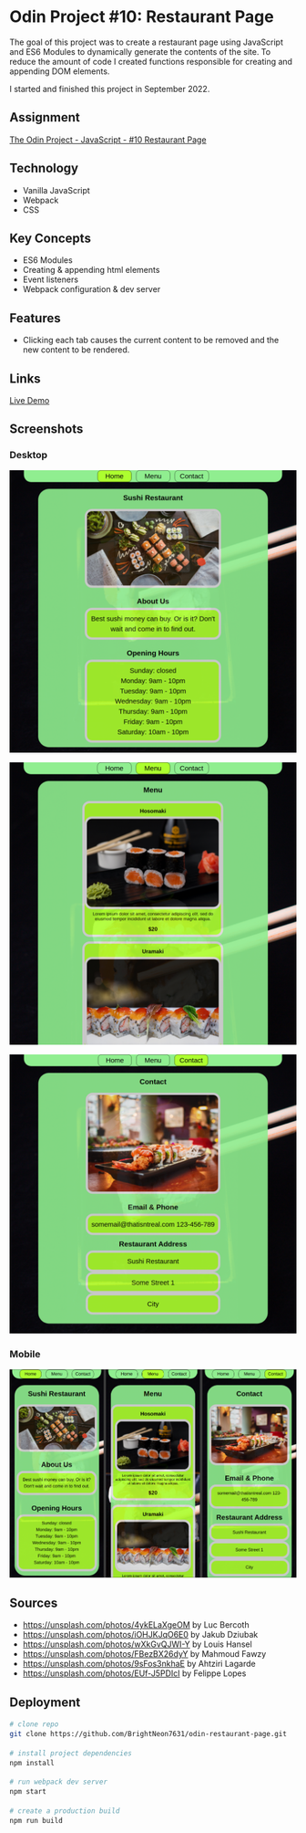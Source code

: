 # Odin Project #10: Restaurant Page

The goal of this project was to create a restaurant page using JavaScript and ES6 Modules to dynamically generate the contents of the site. To reduce the amount of code I created functions responsible for creating and appending DOM elements.

I started and finished this project in September 2022.

## Assignment

[The Odin Project - JavaScript - #10 Restaurant Page](https://www.theodinproject.com/lessons/node-path-javascript-restaurant-page)

## Technology

- Vanilla JavaScript
- Webpack
- CSS

## Key Concepts

- ES6 Modules
- Creating & appending html elements
- Event listeners
- Webpack configuration & dev server

## Features

- Clicking each tab causes the current content to be removed and the new content to be rendered.

## Links

[Live Demo](https://bn7631-odin-restaurant-page.pages.dev)

## Screenshots

### Desktop

![Desktop Screenshot](screenshots/desktop1.png)

![Desktop Screenshot](screenshots/desktop2.png)

![Desktop Screenshot](screenshots/desktop3.png)

### Mobile

![Mobile Screenshot](screenshots/mobile.png)

## Sources

- https://unsplash.com/photos/4ykELaXgeOM by Luc Bercoth
- https://unsplash.com/photos/iOHJKJqO6E0 by Jakub Dziubak
- https://unsplash.com/photos/wXkGvQJWI-Y by Louis Hansel
- https://unsplash.com/photos/FBezBX26dyY by Mahmoud Fawzy
- https://unsplash.com/photos/9sFos3nkhaE by Ahtziri Lagarde
- https://unsplash.com/photos/EUf-J5PDIcI by Felippe Lopes

## Deployment

```bash
# clone repo
git clone https://github.com/BrightNeon7631/odin-restaurant-page.git

# install project dependencies
npm install

# run webpack dev server
npm start

# create a production build
npm run build

```
